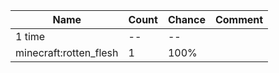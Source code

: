 | Name                   | Count | Chance | Comment |
| ---------------------- | ----- | ------ | ------- |
| 1 time                 |    -- |     -- |         |
| minecraft:rotten_flesh |     1 |   100% |         |